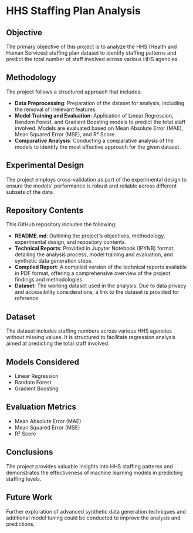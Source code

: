 
# HHS Staffing Plan Analysis

## Objective
The primary objective of this project is to analyze the HHS (Health and Human Services) staffing plan dataset to identify staffing patterns and predict the total number of staff involved across various HHS agencies. 
## Methodology
The project follows a structured approach that includes:
- **Data Preprocessing**: Preparation of the dataset for analysis, including the removal of irrelevant features.
- **Model Training and Evaluation**: Application of Linear Regression, Random Forest, and Gradient Boosting models to predict the total staff involved. Models are evaluated based on Mean Absolute Error (MAE), Mean Squared Error (MSE), and R² Score.
- **Comparative Analysis**: Conducting a comparative analysis of the models to identify the most effective approach for the given dataset.

## Experimental Design
The project employs cross-validation as part of the experimental design to ensure the models' performance is robust and reliable across different subsets of the data.

## Repository Contents
This GitHub repository includes the following:
- **README.md**: Outlining the project's objectives, methodology, experimental design, and repository contents.
- **Technical Reports**: Provided in Jupyter Notebook (IPYNB) format, detailing the analysis process, model training and evaluation, and synthetic data generation steps.
- **Compiled Report**: A compiled version of the technical reports available in PDF format, offering a comprehensive overview of the project findings and methodologies.
- **Dataset**: The working dataset used in the analysis. Due to data privacy and accessibility considerations, a link to the dataset is provided for reference.

## Dataset
The dataset includes staffing numbers across various HHS agencies without missing values. It is structured to facilitate regression analysis aimed at predicting the total staff involved.

## Models Considered
- Linear Regression
- Random Forest
- Gradient Boosting

## Evaluation Metrics
- Mean Absolute Error (MAE)
- Mean Squared Error (MSE)
- R² Score

## Conclusions
The project provides valuable insights into HHS staffing patterns and demonstrates the effectiveness of machine learning models in predicting staffing levels. 

## Future Work
Further exploration of advanced synthetic data generation techniques and additional model tuning could be conducted to improve the analysis and predictions.

